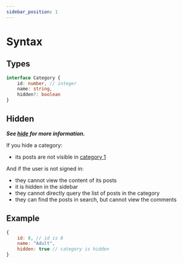 ```yaml
---
sidebar_position: 1
---
```


# Syntax

## Types

```typescript
interface Category {
    id: number, // integer
    name: string,
    hidden?: boolean
}
```

## Hidden

**_See [hide](./hide) for more information._**

If you hide a category:

- its posts are not visible in [category 1](./category1)

And if the user is not signed in:

- they cannot view the content of its posts
- it is hidden in the sidebar
- they cannot directly query the list of posts in the category
- they can find the posts in search, but cannot view the comments

## Example

```javascript
{
    id: 8, // id is 8
    name: "Adult",
    hidden: true // category is hidden
}
```
